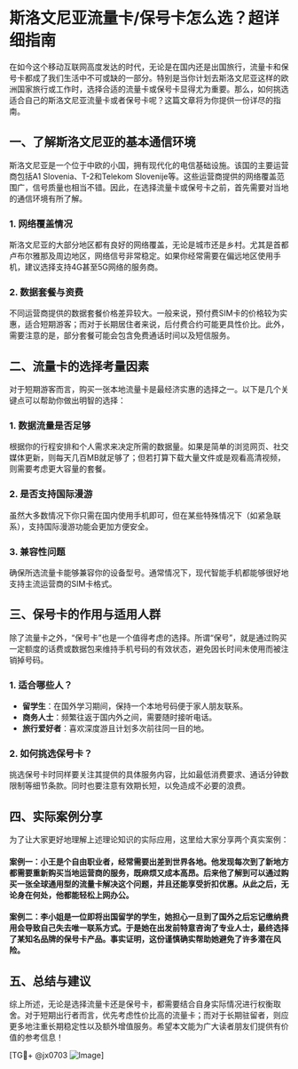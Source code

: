 # 斯洛文尼亚流量卡/保号卡怎么选？超详细指南

在如今这个移动互联网高度发达的时代，无论是在国内还是出国旅行，流量卡和保号卡都成了我们生活中不可或缺的一部分。特别是当你计划去斯洛文尼亚这样的欧洲国家旅行或工作时，选择合适的流量卡或保号卡显得尤为重要。那么，如何挑选适合自己的斯洛文尼亚流量卡或者保号卡呢？这篇文章将为你提供一份详尽的指南。

## 一、了解斯洛文尼亚的基本通信环境

斯洛文尼亚是一个位于中欧的小国，拥有现代化的电信基础设施。该国的主要运营商包括A1 Slovenia、T-2和Telekom Slovenije等。这些运营商提供的网络覆盖范围广，信号质量也相当不错。因此，在选择流量卡或保号卡之前，首先需要对当地的通信环境有所了解。

### 1. 网络覆盖情况
斯洛文尼亚的大部分地区都有良好的网络覆盖，无论是城市还是乡村。尤其是首都卢布尔雅那及周边地区，网络信号非常稳定。如果你经常需要在偏远地区使用手机，建议选择支持4G甚至5G网络的服务商。

### 2. 数据套餐与资费
不同运营商提供的数据套餐价格差异较大。一般来说，预付费SIM卡的价格较为实惠，适合短期游客；而对于长期居住者来说，后付费合约可能更具性价比。此外，需要注意的是，部分套餐可能会包含免费通话时间以及短信服务。

## 二、流量卡的选择考量因素

对于短期游客而言，购买一张本地流量卡是最经济实惠的选择之一。以下是几个关键点可以帮助你做出明智的选择：

### 1. 数据流量是否足够
根据你的行程安排和个人需求来决定所需的数据量。如果是简单的浏览网页、社交媒体更新，则每天几百MB就足够了；但若打算下载大量文件或是观看高清视频，则需要考虑更大容量的套餐。

### 2. 是否支持国际漫游
虽然大多数情况下你只需在国内使用手机即可，但在某些特殊情况下（如紧急联系），支持国际漫游功能会更加方便安全。

### 3. 兼容性问题
确保所选流量卡能够兼容你的设备型号。通常情况下，现代智能手机都能够很好地支持主流运营商的SIM卡格式。

## 三、保号卡的作用与适用人群

除了流量卡之外，“保号卡”也是一个值得考虑的选择。所谓“保号”，就是通过购买一定额度的话费或数据包来维持手机号码的有效状态，避免因长时间未使用而被注销掉号码。

### 1. 适合哪些人？
- **留学生**：在国外学习期间，保持一个本地号码便于家人朋友联系。
- **商务人士**：频繁往返于国内外之间，需要随时接听电话。
- **旅行爱好者**：喜欢深度游且计划多次前往同一目的地。

### 2. 如何挑选保号卡？
挑选保号卡时同样要关注其提供的具体服务内容，比如最低消费要求、通话分钟数限制等细节条款。同时也要注意有效期长短，以免造成不必要的浪费。

## 四、实际案例分享

为了让大家更好地理解上述理论知识的实际应用，这里给大家分享两个真实案例：

#### 案例一：小王是个自由职业者，经常需要出差到世界各地。他发现每次到了新地方都需要重新购买当地运营商的服务，既麻烦又成本高昂。后来他了解到可以通过购买一张全球通用型的流量卡解决这个问题，并且还能享受折扣优惠。从此之后，无论身在何处，他都能轻松上网办公。

#### 案例二：李小姐是一位即将出国留学的学生，她担心一旦到了国外之后忘记缴纳费用会导致自己失去唯一联系方式。于是她在出发前特意咨询了专业人士，最终选择了某知名品牌的保号卡产品。事实证明，这份谨慎确实帮助她避免了许多潜在风险。

## 五、总结与建议

综上所述，无论是选择流量卡还是保号卡，都需要结合自身实际情况进行权衡取舍。对于短期出行者而言，优先考虑性价比高的流量卡；而对于长期驻留者，则应更多地注重长期稳定性以及额外增值服务。希望本文能为广大读者朋友们提供有价值的参考信息！

[TG💪+ @jx0703 ![Image](https://github.com/user-attachments/assets/dbca1d08-cadb-493c-b0ec-ad6f7a83f270)]
